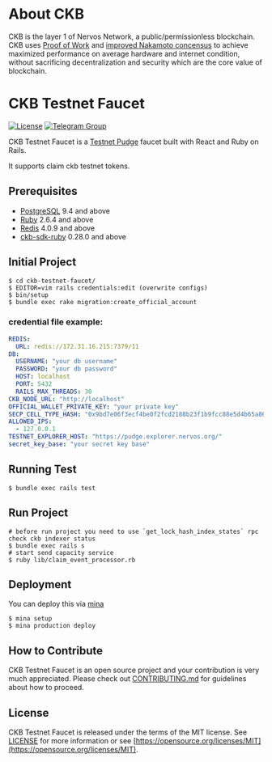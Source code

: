 # About CKB

CKB is the layer 1 of Nervos Network, a public/permissionless blockchain. CKB uses [Proof of Work](https://en.wikipedia.org/wiki/Proof-of-work_system) and [improved Nakamoto concensus](https://medium.com/nervosnetwork/breaking-the-throughput-limit-of-nakamoto-consensus-ccdf65fe0832) to achieve maximized performance on average hardware and internet condition, without sacrificing decentralization and security which are the core value of blockchain.

# CKB Testnet Faucet

[![License](https://img.shields.io/badge/license-MIT-green)](https://github.com/shaojunda/ckb-testnet-faucet/blob/develop/LICENSE)
[![Telegram Group](https://cdn.rawgit.com/Patrolavia/telegram-badge/8fe3382b/chat.svg)](https://t.me/nervos_ckb_dev)

CKB Testnet Faucet is a [Testnet Pudge](https://github.com/nervosnetwork/ckb#join-a-network) faucet built with React and Ruby on Rails.

It supports claim ckb testnet tokens.

## Prerequisites

- [PostgreSQL](https://www.postgresql.org/) 9.4 and above
- [Ruby](https://www.ruby-lang.org/en/news/2019/08/28/ruby-2-6-4-released/) 2.6.4 and above
- [Redis](https://redis.io/) 4.0.9 and above
- [ckb-sdk-ruby](https://github.com/nervosnetwork/ckb-sdk-ruby) 0.28.0 and above

## Initial Project

```shell
$ cd ckb-testnet-faucet/
$ EDITOR=vim rails credentials:edit (overwrite configs)
$ bin/setup
$ bundle exec rake migration:create_official_account
```

### credential file example:

```yml
REDIS:
  URL: redis://172.31.16.215:7379/11
DB:
  USERNAME: "your db username"
  PASSWORD: "your db password"
  HOST: localhost
  PORT: 5432
  RAILS_MAX_THREADS: 30
CKB_NODE_URL: "http://localhost"
OFFICIAL_WALLET_PRIVATE_KEY: "your private key"
SECP_CELL_TYPE_HASH: "0x9bd7e06f3ecf4be0f2fcd2188b23f1b9fcc88e5d4b65a8637b17723bbda3cce8"
ALLOWED_IPS:
  - 127.0.0.1
TESTNET_EXPLORER_HOST: "https://pudge.explorer.nervos.org/"
secret_key_base: "your secret key base"
```

## Running Test

```shell
$ bundle exec rails test
```

## Run Project

```shell
# before run project you need to use `get_lock_hash_index_states` rpc check ckb indexer status
$ bundle exec rails s
# start send capacity service
$ ruby lib/claim_event_processor.rb
```

## Deployment

You can deploy this via [mina](https://github.com/mina-deploy/mina)

```shell
$ mina setup
$ mina production deploy
```

## How to Contribute

CKB Testnet Faucet is an open source project and your contribution is very much appreciated. Please check out [CONTRIBUTING.md](CONTRIBUTING.md) for guidelines about how to proceed.

## License

CKB Testnet Faucet is released under the terms of the MIT license. See [LICENSE](LICENSE) for more information or see [https://opensource.org/licenses/MIT](https://opensource.org/licenses/MIT).
